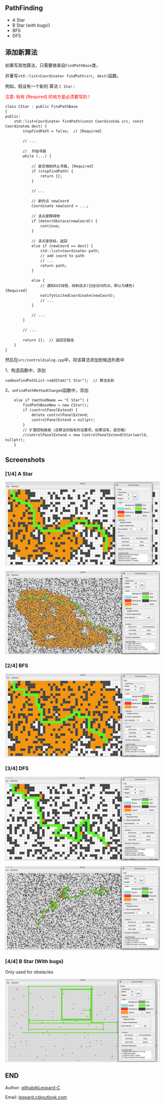 ## PathFinding

+ A Star
+ B Star (with bugs!)
+ BFS
+ DFS

## 添加新算法

如果写其他算法，只需要继承自`FindPathBase`类，

并重写`std::list<Coordinate> findPath(src, dest)`函数。


例如，假设有一个新的 算法 `C Star` :

<font color="red">注意: 标有 [Required] 的地方是必须要写的 !</font>

```
class CStar : public FindPathBase
{
public:
    std::list<Coordinate> findPath(const Coordinate& src, const Coordinate& dest) {
        stopFindPath = false;  // [Required]

        // ...

        //  开始寻路
        while (...) {

            // 是否强制终止寻路, [Required]
            if (stopFindPath) {
                return {};
            }

            // ...

            // 新的点 newCoord
            Coordinate newCoord = ...;

            // 该点是障碍物
            if (detectObstace(newCoord)) {
                continue;
            }

            // 该点是目标，返回
            else if (newCoord == dest) {
                std::list<Coordinate> path;
                // add coord to path
                // ...
                return path;
            }

            else {
                // 通知GUI线程，绘制该点(已经访问的点，默认为橘色)  [Required]
                notifyVisitedCoordinate(newCoord);
                // ...
            }

            // ...
        }

        // ...
        
        return {};  // 返回空路径
    }
}
```


然后在`src/controldialog.cpp`中，将该算法添加到候选列表中

1、构造函数中，添加

`comboxFindPathList->addItem("C Star");  // 算法名称`

2、`onFindPathMethodChanged`函数中，添加

```
    else if (methodName == "C Star") {
        findPathBaseNew = new CStar();
        if (controlPanelExtend) {
            delete controlPanelExtend;
            controlPanelExtend = nullptr;
        }
        // 扩展控制面板（该算法的独有的设置项，如果没有，就忽略）
        //controlPanelExtend = new ControlPanelExtendCStar(world, nullptr);
    }
```

## Screenshots

### [1/4] A Star
![astar](assets/astar.png) 

![astar-2](assets/astar-2.png)

### [2/4] BFS
![bfs](assets/bfs.png) 

### [3/4] DFS
![dfs](assets/dfs.png) 

![dfs-2](assets/dfs-2.png) 

### [4/4] B Star (With bugs)

Only used for obstacles

![bstar](assets/bstar.png) 




## END

Author: <a href="https://github.com/Leopard-C" target="_blank"> github@Leopard-C</a>

Email:  <leopard.c@outlook.com>


